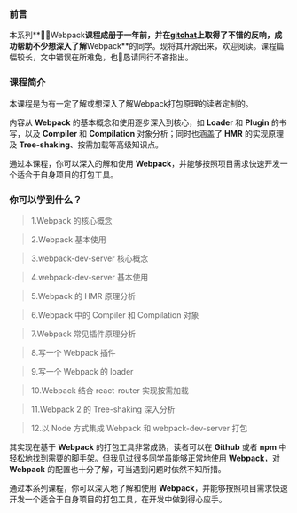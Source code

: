### 前言
本系列**Webpack**课程成册于一年前，并在[gitchat](https://gitbook.cn/gitchat/column/59f57e2549cd43306135e255)上取得了不错的反响，成功帮助不少想深入了解**Webpack**的同学。现将其开源出来，欢迎阅读。课程篇幅较长，文中错误在所难免，也恳请同行不吝指出。

### 课程简介
本课程是为有一定了解或想深入了解Webpack打包原理的读者定制的。

内容从 **Webpack** 的基本概念和使用逐步深入到核心，如 **Loader** 和 **Plugin** 的书写，以及 **Compiler** 和 **Compilation** 对象分析；同时也涵盖了 **HMR** 的实现原理及 **Tree-shaking**、按需加载等高级知识点。

通过本课程，你可以深入的解和使用 **Webpack**，并能够按照项目需求快速开发一个适合于自身项目的打包工具。

### 你可以学到什么？
> 1.Webpack 的核心概念

> 2.Webpack 基本使用

> 3.webpack-dev-server 核心概念

> 4.webpack-dev-server 基本使用

> 5.Webpack 的 HMR 原理分析

> 6.Webpack 中的 Compiler 和 Compilation 对象

> 7.Webpack 常见插件原理分析

> 8.写一个 Webpack 插件

> 9.写一个 Webpack 的 loader

> 10.Webpack 结合 react-router 实现按需加载

> 11.Webpack 2 的 Tree-shaking 深入分析

> 12.以 Node 方式集成 Webpack 和 webpack-dev-server 打包

其实现在基于 **Webpack** 的打包工具非常成熟，读者可以在 **Github** 或者 **npm** 中轻松地找到需要的脚手架。但我见过很多同学虽能够正常地使用 **Webpack**，对 **Webpack** 的配置也十分了解，可当遇到问题时依然不知所措。

通过本系列课程，你可以深入地了解和使用 **Webpack**，并能够按照项目需求快速开发一个适合于自身项目的打包工具，在开发中做到得心应手。
